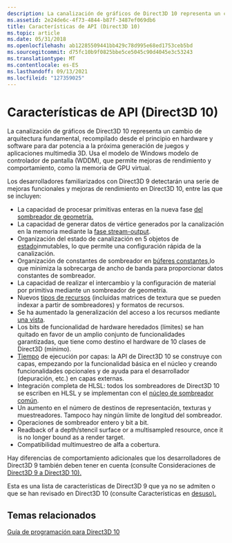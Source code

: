 ```yaml
---
description: La canalización de gráficos de Direct3D 10 representa un cambio de arquitectura fundamental, recompilado desde el principio en hardware y software para dar potencia a la próxima generación de juegos y aplicaciones multimedia 3D.
ms.assetid: 2e24de6c-4f73-4844-b87f-3487ef069db6
title: Características de API (Direct3D 10)
ms.topic: article
ms.date: 05/31/2018
ms.openlocfilehash: ab12285509441bb429c78d995e68ed1753ceb5bd
ms.sourcegitcommit: d75fc10b9f0825bbe5ce5045c90d4045e3c53243
ms.translationtype: MT
ms.contentlocale: es-ES
ms.lasthandoff: 09/13/2021
ms.locfileid: "127359025"
---
```

# <a name="api-features-direct3d-10"></a>Características de API (Direct3D 10)

La canalización de gráficos de Direct3D 10 representa un cambio de arquitectura fundamental, recompilado desde el principio en hardware y software para dar potencia a la próxima generación de juegos y aplicaciones multimedia 3D. Usa el modelo de Windows modelo de controlador de pantalla (WDDM), que permite mejoras de rendimiento y comportamiento, como la memoria de GPU virtual.

Los desarrolladores familiarizados con Direct3D 9 detectarán una serie de mejoras funcionales y mejoras de rendimiento en Direct3D 10, entre las que se incluyen:

-   La capacidad de procesar primitivas enteras en la nueva fase [del sombreador de geometría.](/previous-versions//bb205146(v=vs.85))
-   La capacidad de generar datos de vértice generados por la canalización en la memoria mediante la [fase stream-output](../direct3d11/d3d10-graphics-programming-guide-output-stream-stage.md).
-   Organización del estado de canalización en 5 objetos de [estado](d3d10-graphics-programming-guide-api-features-state-objects.md)inmutables, lo que permite una configuración rápida de la canalización.
-   Organización de constantes de sombreador en [búferes constantes,](d3d10-graphics-programming-guide-resources-types.md)lo que minimiza la sobrecarga de ancho de banda para proporcionar datos constantes de sombreador.
-   La capacidad de realizar el intercambio y la configuración de material por primitiva mediante un sombreador de geometría.
-   Nuevos [tipos de recursos](d3d10-graphics-programming-guide-resources-types.md) (incluidas matrices de textura que se pueden indexar a partir de sombreadores) y formatos de recursos.
-   Se ha aumentado la generalización del acceso a los recursos mediante [una vista](d3d10-graphics-programming-guide-resources-access-views.md).
-   Los bits de funcionalidad de hardware heredados (límites) se han quitado en favor de un amplio conjunto de funcionalidades garantizadas, que tiene como destino el hardware de 10 clases de Direct3D (mínimo).
-   [Tiempo](d3d10-graphics-programming-guide-api-features-layers.md) de ejecución por capas: la API de Direct3D 10 se construye con capas, empezando por la funcionalidad básica en el núcleo y creando funcionalidades opcionales y de ayuda para el desarrollador (depuración, etc.) en capas externas.
-   Integración completa de HLSL: todos los sombreadores de Direct3D 10 se escriben en HLSL y se implementan con el [núcleo de sombreador común](../direct3dhlsl/dx-graphics-hlsl-common-core.md).
-   Un aumento en el número de destinos de representación, texturas y muestreadores. Tampoco hay ningún límite de longitud del sombreador.
-   Operaciones de sombreador entero y bit a bit.
-   Readback of a depth/stencil surface or a multisampled resource, once it is no longer bound as a render target.
-   Compatibilidad multimuestreo de alfa a cobertura.

Hay diferencias de comportamiento adicionales que los desarrolladores de Direct3D 9 también deben tener en cuenta (consulte Consideraciones de [Direct3D 9 a Direct3D 10).](d3d10-graphics-programming-guide-d3d9-to-d3d10-considerations.md)

Esta es una lista de características de Direct3D 9 que ya no se admiten o que se han revisado en Direct3D 10 (consulte Características en [desuso).](d3d10-graphics-programming-guide-api-features-deprecated.md)

## <a name="related-topics"></a>Temas relacionados

<dl> <dt>

[Guía de programación para Direct3D 10](d3d10-graphics-programming-guide.md)
</dt> </dl>

 

 
